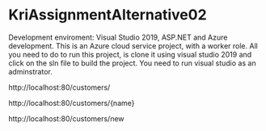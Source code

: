 # KriAssignmentAlternative02
Development enviroment: Visual Studio 2019, ASP.NET and Azure development.
This is an Azure cloud service project, with a worker role.
All you need to do to run this project, is clone it using visual studio 2019 and click on the sln file to build the project.
You need to run visual studio as an adminstrator.

http://localhost:80/customers/

http://localhost:80/customers/{name}

http://localhost:80/customers/new
